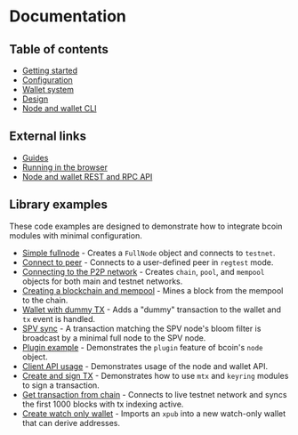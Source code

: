 # Documentation

## Table of contents

- [Getting started](getting-started.md)
- [Configuration](configuration.md)
- [Wallet system](wallet-system.md)
- [Design](design.md)
- [Node and wallet CLI](cli.md)

## External links

- [Guides](https://bcoin.io/guides.html)
- [Running in the browser](https://bcoin.io/guides/browser.html)
- [Node and wallet REST and RPC API](https://bcoin.io/api-docs/index.html)

## Library examples

These code examples are designed to demonstrate how to integrate bcoin modules
with minimal configuration.

- [Simple fullnode](examples/fullnode.js) - Creates a `FullNode` object and
  connects to `testnet`.
- [Connect to peer](examples/connect-to-peer.js) - Connects to a user-defined
  peer in `regtest` mode.
- [Connecting to the P2P network](examples/connect-to-the-p2p-network.js) -
  Creates `chain`, `pool`, and `mempool` objects for both main and
  testnet networks.
- [Creating a blockchain and mempool](examples/create-a-blockchain-and-mempool.js) -
  Mines a block from the mempool to the chain.
- [Wallet with dummy TX](examples/wallet.js) - Adds a "dummy" transaction to
  the wallet and `tx` event is handled.
- [SPV sync](examples/spv-sync-wallet.js) - A transaction matching the SPV
  node's bloom filter is broadcast by a minimal full node to the SPV node.
- [Plugin example](examples/peers-plugin.js) - Demonstrates the `plugin`
  feature of bcoin's `node` object.
- [Client API usage](examples/client-api.js) - Demonstrates usage of the node
  and wallet API.
- [Create and sign TX](examples/create-sign-tx.js) - Demonstrates how to use
  `mtx` and `keyring` modules to sign a transaction.
- [Get transaction from chain](examples/get-tx-from-chain.js) - Connects to
  live testnet network and syncs the first 1000 blocks with tx indexing active.
- [Create watch only wallet](examples/watch-only-wallet.js) - Imports an `xpub`
  into a new watch-only wallet that can derive addresses.
